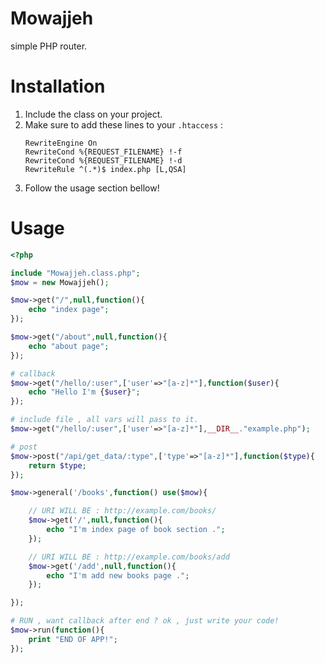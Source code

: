 # Mowajjeh
simple PHP router.

# Installation

1. Include the class on your project.
2. Make sure to add these lines to your `.htaccess` :
	```htaccess
	RewriteEngine On
	RewriteCond %{REQUEST_FILENAME} !-f
	RewriteCond %{REQUEST_FILENAME} !-d
	RewriteRule ^(.*)$ index.php [L,QSA]
	```
3. Follow the usage section bellow!


# Usage

```php
<?php

include "Mowajjeh.class.php";
$mow = new Mowajjeh();

$mow->get("/",null,function(){
	echo "index page";
});

$mow->get("/about",null,function(){
	echo "about page";
});

# callback
$mow->get("/hello/:user",['user'=>"[a-z]*"],function($user){
	echo "Hello I'm {$user}";
});

# include file , all vars will pass to it.
$mow->get("/hello/:user",['user'=>"[a-z]*"],__DIR__."example.php");

# post
$mow->post("/api/get_data/:type",['type'=>"[a-z]*"],function($type){
	return $type;
});

$mow->general('/books',function() use($mow){

	// URI WILL BE : http://example.com/books/
	$mow->get('/',null,function(){
		echo "I'm index page of book section .";
	});

	// URI WILL BE : http://example.com/books/add
	$mow->get('/add',null,function(){
		echo "I'm add new books page .";
	});

});

# RUN , want callback after end ? ok , just write your code!
$mow->run(function(){
	print "END OF APP!";
});
```
